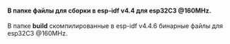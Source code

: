 #### В папке файлы для сборки в esp-idf v4.4 для esp32C3 @160MHz.</br>
В папке **build** скомпилированные  в esp-idf v4.4.6 бинарные файлы для esp32C3 @160MHz.</br>
